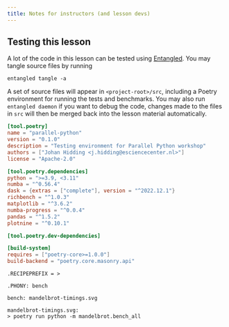 ```yaml
---
title: Notes for instructors (and lesson devs)
---
```


## Testing this lesson
A lot of the code in this lesson can be tested using [Entangled](https://entangled.github.io). You may tangle source files by running

```shell
entangled tangle -a
```

A set of source files will appear in `<project-root>/src`, including a Poetry environment for running the tests and benchmarks. You may also run `entangled daemon` if you want to debug the code, changes made to the files in `src` will then be merged back into the lesson material automatically.

``` {.toml file="src/pyproject.toml"}
[tool.poetry]
name = "parallel-python"
version = "0.1.0"
description = "Testing environment for Parallel Python workshop"
authors = ["Johan Hidding <j.hidding@esciencecenter.nl>"]
license = "Apache-2.0"

[tool.poetry.dependencies]
python = ">=3.9, <3.11"
numba = "^0.56.4"
dask = {extras = ["complete"], version = "^2022.12.1"}
richbench = "^1.0.3"
matplotlib = "^3.6.2"
numba-progress = "^0.0.4"
pandas = "^1.5.2"
plotnine = "^0.10.1"

[tool.poetry.dev-dependencies]

[build-system]
requires = ["poetry-core>=1.0.0"]
build-backend = "poetry.core.masonry.api"
```

``` {.makefile file="src/Makefile"}
.RECIPEPREFIX = >

.PHONY: bench

bench: mandelbrot-timings.svg

mandelbrot-timings.svg:
> poetry run python -m mandelbrot.bench_all
```
